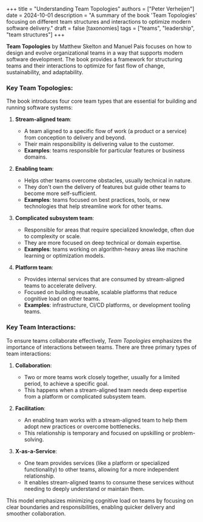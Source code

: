 +++
title = "Understanding Team Topologies"
authors = ["Peter Verheijen"]
date = 2024-10-01
description = "A summary of the book 'Team Topologies' focusing on different team structures and interactions to optimize modern software delivery."
draft = false
[taxonomies]
tags = ["teams", "leadership", "team structures"]
+++

**Team Topologies** by Matthew Skelton and Manuel Pais focuses on how to design and evolve organizational teams in a way that supports modern software development. The book provides a framework for structuring teams and their interactions to optimize for fast flow of change, sustainability, and adaptability.

### Key Team Topologies:
The book introduces four core team types that are essential for building and running software systems:

1. **Stream-aligned team**:
   - A team aligned to a specific flow of work (a product or a service) from conception to delivery and beyond.
   - Their main responsibility is delivering value to the customer.
   - **Examples**: teams responsible for particular features or business domains.

2. **Enabling team**:
   - Helps other teams overcome obstacles, usually technical in nature.
   - They don't own the delivery of features but guide other teams to become more self-sufficient.
   - **Examples**: teams focused on best practices, tools, or new technologies that help streamline work for other teams.

3. **Complicated subsystem team**:
   - Responsible for areas that require specialized knowledge, often due to complexity or scale.
   - They are more focused on deep technical or domain expertise.
   - **Examples**: teams working on algorithm-heavy areas like machine learning or optimization models.

4. **Platform team**:
   - Provides internal services that are consumed by stream-aligned teams to accelerate delivery.
   - Focused on building reusable, scalable platforms that reduce cognitive load on other teams.
   - **Examples**: infrastructure, CI/CD platforms, or development tooling teams.

### Key Team Interactions:
To ensure teams collaborate effectively, *Team Topologies* emphasizes the importance of interactions between teams. There are three primary types of team interactions:

1. **Collaboration**:
   - Two or more teams work closely together, usually for a limited period, to achieve a specific goal.
   - This happens when a stream-aligned team needs deep expertise from a platform or complicated subsystem team.

2. **Facilitation**:
   - An enabling team works with a stream-aligned team to help them adopt new practices or overcome bottlenecks.
   - This relationship is temporary and focused on upskilling or problem-solving.

3. **X-as-a-Service**:
   - One team provides services (like a platform or specialized functionality) to other teams, allowing for a more independent relationship.
   - It enables stream-aligned teams to consume these services without needing to deeply understand or maintain them.

This model emphasizes minimizing cognitive load on teams by focusing on clear boundaries and responsibilities, enabling quicker delivery and smoother collaboration.
